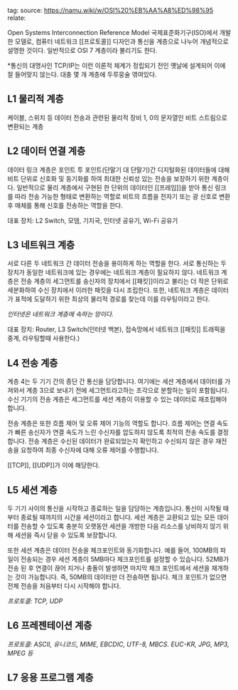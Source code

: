 tag: 
source: https://namu.wiki/w/OSI%20%EB%AA%A8%ED%98%95
relate:

Open Systems Interconnection Reference Model
국제표준화기구(ISO)에서 개발한 모델로, 컴퓨터 네트워크 [[프로토콜]] 디자인과 통신을 계층으로 나누어 개념적으로 설명한 것이다. 일반적으로 OSI 7 계층이라 불리기도 한다.

*통신의 대명사인 TCP/IP는 이런 이론적 체계가 정립되기 전인 옛날에 설계되어 이에 잘 들어맞지 않는다. 대충 몇 개 계층에 두루뭉술 엮여있다.

## L1 물리적 계층
케이블, 스위치 등 데이터 전송과 관련된 물리적 장비
1, 0의 문자열인 비트 스트림으로 변환되는 계층
## L2 데이터 연결 계층
데이터 링크 계층은 포인트 투 포인트(단말기 대 단말기)간 디지털화된 데이터들에 대해 비트 단위로 신호화 및 동기화를 하여 최대한 신뢰성 있는 전송을 보장하기 위한 계층이다.
일반적으로 물리 계층에서 구현된 한 단위의 데이터인 [[프레임]]을 받아 통신 링크를 따라 전송 가능한 형태로 변환하는 역할로 비트의 흐름을 전자기 또는 광 신호로 변환 후 매체를 통해 신호를 전송하는 역할을 한다.

대표 장치: L2 Switch, 모뎀, 기지국, 인터넷 공유기, Wi-Fi 공유기
## L3 네트워크 계층
서로 다른 두 네트워크 간 데이터 전송을 용이하게 하는 역할을 한다. 서로 통신하는 두 장치가 동일한 네트워크에 있는 경우에는 네트워크 계층이 필요하지 않다. 네트워크 계층은 전송 계층의 세그먼트를 송신자의 장치에서 [[패킷]]이라고 불리는 더 작은 단위로 세분화하여 수신 장치에서 이러한 패킷을 다시 조립한다. 또한, 네트워크 계층은 데이터가 표적에 도달하기 위한 최상의 물리적 경로를 찾는데 이를 라우팅이라고 한다.

*인터넷은 네트워크 계층에 속하는 망이다.*

대표 장치: Router, L3 Switch(인터넷 백본), 접속망에서 네트워크 [[패킷]] 트래픽을 중계, 라우팅할때 사용한다.)
## L4 전송 계층
계층 4는 두 기기 간의 종단 간 통신을 담당합니다. 여기에는 세션 계층에서 데이터를 가져와서 계층 3으로 보내기 전에 세그먼트라고하는 조각으로 분할하는 일이 포함됩니다. 수신 기기의 전송 계층은 세그먼트를 세션 계층이 이용할 수 있는 데이터로 재조립해야 합니다.

전송 계층은 또한 흐름 제어 및 오류 제어 기능의 역할도 합니다. 흐름 제어는 연결 속도가 빠른 송신자가 연결 속도가 느린 수신자를 압도하지 않도록 최적의 전송 속도를 결정합니다. 전송 계층은 수신된 데이터가 완료되었는지 확인하고 수신되지 않은 경우 재전송을 요청하여 최종 수신자에 대해 오류 제어를 수행합니다.

[[TCP]], [[UDP]]가 이에 해당한다.

## L5 세션 계층
두 기기 사이의 통신을 시작하고 종료하는 일을 담당하는 계층입니다. 통신이 시작될 때부터 종료될 때까지의 시간을 세션이라고 합니다. 세션 계층은 교환되고 있는 모든 데이터를 전송할 수 있도록 충분히 오랫동안 세션을 개방한 다음 리소스를 낭비하지 않기 위해 세션을 즉시 닫을 수 있도록 보장합니다.

또한 세션 계층은 데이터 전송을 체크포인트와 동기화합니다. 예를 들어, 100MB의 파일이 전송되는 경우 세션 계층이 5MB마다 체크포인트를 설정할 수 있습니다. 52MB가 전송 된 후 연결이 끊어 지거나 충돌이 발생하면 마지막 체크 포인트에서 세션을 재개하는 것이 가능합니다. 즉, 50MB의 데이터만 더 전송하면 됩니다. 체크 포인트가 없으면 전체 전송을 처음부터 다시 시작해야 합니다.

*프로토콜: TCP, UDP*

## L6 프레젠테이션 계층



*프로토콜: ASCII, 유니코드, MIME, EBCDIC, UTF-8, MBCS. EUC-KR, JPG, MP3, MPEG 등*


## L7 응용 프로그램 계층

